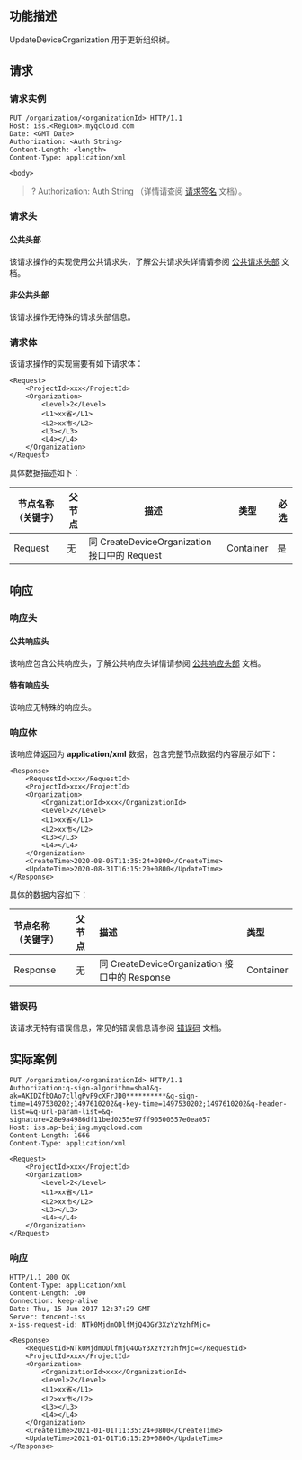 ## 功能描述
UpdateDeviceOrganization 用于更新组织树。

## 请求

### 请求实例

```shell
PUT /organization/<organizationId> HTTP/1.1
Host: iss.<Region>.myqcloud.com
Date: <GMT Date>
Authorization: <Auth String>
Content-Length: <length>
Content-Type: application/xml

<body>
```

>? Authorization: Auth String （详情请查阅 [请求签名](https://cloud.tencent.com/document/product/436/7778) 文档）。
>


### 请求头

#### 公共头部

该请求操作的实现使用公共请求头，了解公共请求头详情请参阅 [公共请求头部](https://cloud.tencent.com/document/product/460/42865) 文档。

#### 非公共头部

该请求操作无特殊的请求头部信息。

### 请求体

该请求操作的实现需要有如下请求体：

```shell
<Request>
    <ProjectId>xxx</ProjectId>
    <Organization>
        <Level>2</Level>
        <L1>xx省</L1>
        <L2>xx市</L2>
        <L3></L3>
        <L4></L4>
    </Organization>
</Request>
```

具体数据描述如下：

| 节点名称（关键字） | 父节点 | 描述           | 类型      | 必选 |
| ------------------ | ------ | -------------- | --------- | ---- |
| Request            | 无     | 同 CreateDeviceOrganization 接口中的 Request | Container | 是   |

## 响应

### 响应头

#### 公共响应头
该响应包含公共响应头，了解公共响应头详情请参阅 [公共响应头部](https://cloud.tencent.com/document/product/460/42866) 文档。

#### 特有响应头

该响应无特殊的响应头。

### 响应体

该响应体返回为 **application/xml** 数据，包含完整节点数据的内容展示如下：

```shell
<Response>
    <RequestId>xxx</RequestId>
    <ProjectId>xxx</ProjectId>
    <Organization>
        <OrganizationId>xxx</OrganizationId>
        <Level>2</Level>
        <L1>xx省</L1>
        <L2>xx市</L2>
        <L3></L3>
        <L4></L4>
    </Organization>
    <CreateTime>2020-08-05T11:35:24+0800</CreateTime>
    <UpdateTime>2020-08-31T16:15:20+0800</UpdateTime>
</Response>
```

具体的数据内容如下：

| 节点名称（关键字） | 父节点 | 描述                                       | 类型      |
| :----------------- | :----- | :----------------------------------------- | :-------- |
| Response           | 无     | 同 CreateDeviceOrganization 接口中的 Response | Container |

### 错误码

该请求无特有错误信息，常见的错误信息请参阅 [错误码](https://cloud.tencent.com/document/product/460/42867) 文档。

## 实际案例

```shell
PUT /organization/<organizationId> HTTP/1.1
Authorization:q-sign-algorithm=sha1&q-ak=AKIDZfbOAo7cllgPvF9cXFrJD0**********&q-sign-time=1497530202;1497610202&q-key-time=1497530202;1497610202&q-header-list=&q-url-param-list=&q-signature=28e9a4986df11bed0255e97ff90500557e0ea057
Host: iss.ap-beijing.myqcloud.com
Content-Length: 1666
Content-Type: application/xml

<Request>
    <ProjectId>xxx</ProjectId>
    <Organization>
        <Level>2</Level>
        <L1>xx省</L1>
        <L2>xx市</L2>
        <L3></L3>
        <L4></L4>
    </Organization>
</Request>
```

### 响应

```shell
HTTP/1.1 200 OK
Content-Type: application/xml
Content-Length: 100
Connection: keep-alive
Date: Thu, 15 Jun 2017 12:37:29 GMT
Server: tencent-iss
x-iss-request-id: NTk0MjdmODlfMjQ4OGY3XzYzYzhfMjc=

<Response>
    <RequestId>NTk0MjdmODlfMjQ4OGY3XzYzYzhfMjc=</RequestId>
    <ProjectId>xxx</ProjectId>
    <Organization>
        <OrganizationId>xxx</OrganizationId>
        <Level>2</Level>
        <L1>xx省</L1>
        <L2>xx市</L2>
        <L3></L3>
        <L4></L4>
    </Organization>
    <CreateTime>2021-01-01T11:35:24+0800</CreateTime>
    <UpdateTime>2021-01-01T16:15:20+0800</UpdateTime>
</Response>
```
